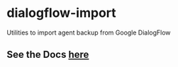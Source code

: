 # dialogflow-import
Utilities to import agent backup from Google DialogFlow

## See the Docs [here](https://github.com/edupsousa/dialogflow-import/blob/main/docs/modules.md)